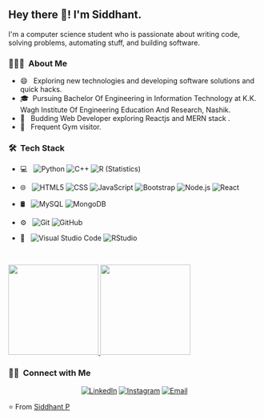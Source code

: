 <h2> Hey there 👋! I'm Siddhant.</h2>
I'm a computer science student who is passionate about writing code, solving problems, automating stuff, and building software.

<h3> 👨🏻‍💻 &nbsp;About Me </h3>

- 😄 &nbsp; Exploring new technologies and developing software solutions and quick hacks.
- 🎓 &nbsp;Pursuing Bachelor Of Engineering in Information Technology at K.K. Wagh Institute Of Engineering Education And Research, Nashik.
- 🌱 &nbsp; Budding Web Developer exploring Reactjs and MERN stack .
- 💪 &nbsp; Frequent Gym visitor.

<h3> 🛠 &nbsp;Tech Stack</h3>

  
- 💻 &nbsp;
  ![Python](https://img.shields.io/badge/-Python-333333?style=flat&logo=python)
  ![C++](https://img.shields.io/badge/-C++-333333?style=flat&logo=C%2B%2B&logoColor=00599C)
  ![R (Statistics)](https://img.shields.io/badge/-R-333333?style=flat&logo=R&logoColor=276DC3)
- 🌐 &nbsp;
  ![HTML5](https://img.shields.io/badge/-HTML5-333333?style=flat&logo=HTML5)
  ![CSS](https://img.shields.io/badge/-CSS-333333?style=flat&logo=CSS3&logoColor=1572B6)
  ![JavaScript](https://img.shields.io/badge/-JavaScript-333333?style=flat&logo=javascript)
  ![Bootstrap](https://img.shields.io/badge/-Bootstrap-333333?style=flat&logo=bootstrap&logoColor=563D7C)
  ![Node.js](https://img.shields.io/badge/-Node.js-333333?style=flat&logo=node.js)
  ![React](https://img.shields.io/badge/-React-333333?style=flat&logo=react)
- 🛢 &nbsp;
  ![MySQL](https://img.shields.io/badge/-MySQL-333333?style=flat&logo=mysql)
  ![MongoDB](https://img.shields.io/badge/-MongoDB-333333?style=flat&logo=mongodb)
- ⚙️ &nbsp;
  ![Git](https://img.shields.io/badge/-Git-333333?style=flat&logo=git)
  ![GitHub](https://img.shields.io/badge/-GitHub-333333?style=flat&logo=github)
- 🔧 &nbsp;
  ![Visual Studio Code](https://img.shields.io/badge/-Visual%20Studio%20Code-333333?style=flat&logo=visual-studio-code&logoColor=007ACC)
  ![RStudio](https://img.shields.io/badge/-RStudio-333333?style=flat&logo=rstudio)
  
  <br/>

<a href="https://github.com/siddhantp99">
  <img height="180em" src="https://github-readme-stats.vercel.app/api?username=siddhantp99&theme=buefy&show_icons=true" />
  <img height="180em" src="https://github-readme-stats.vercel.app/api/top-langs/?username=siddhantp99&theme=buefy&layout=compact" />
</a>

<br/>
  

<h3> 🤝🏻 &nbsp;Connect with Me </h3>

<p align="center">
<a href="https://www.linkedin.com/in/siddhant-pardeshi-73145718b/"><img alt="LinkedIn" src="https://img.shields.io/badge/LinkedIn-Siddhant%20Pardeshi-blue?style=flat-square&logo=linkedin"></a>
<a href="https://www.instagram.com/siddhant___1004/"><img alt="Instagram" src="https://img.shields.io/badge/Instagram-siddhant__1004-blue?style=flat-square&logo=instagram"></a>
<a href="mailto:siddhantp987654@gmail.com"><img alt="Email" src="https://img.shields.io/badge/Email-siddhantp987654@gmail.com-blue?style=flat-square&logo=gmail"></a>
</p>

⭐️ From [Siddhant P](https://github.com/siddhantp99)
